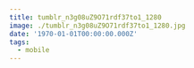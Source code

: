```yaml
---
title: tumblr_n3g08uZ9O71rdf37to1_1280
image: ./tumblr_n3g08uZ9O71rdf37to1_1280.jpg
date: '1970-01-01T00:00:00.000Z'
tags:
  - mobile
---
```


